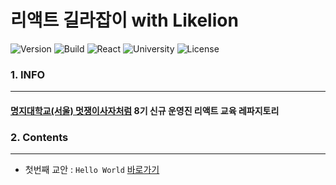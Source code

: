 리액트 길라잡이 with Likelion
=========================

 ![Version](https://img.shields.io/badge/Version-0.0.1-green.svg?style=flat-square) ![Build](https://img.shields.io/badge/Build-Passing-success.svg?style=flat-square) ![React](https://img.shields.io/badge/JavaScript-React-9cf.svg?style=flat-square) ![University](https://img.shields.io/badge/University-MJU(Seoul)-blue.svg?style=flat-square) ![License](https://img.shields.io/badge/License-MIT-informational.svg?style=flat-square)

### 1. INFO
---

#### [명지대학교(서울) 멋쟁이사자처럼](https://github.com/likelionmju) 8기 신규 운영진 리액트 교육 레파지토리

### 2. Contents
---

- 첫번째 교안 : `Hello World` [바로가기](markdown/helloworld.md)

